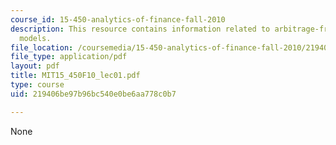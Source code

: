 ```yaml
---
course_id: 15-450-analytics-of-finance-fall-2010
description: This resource contains information related to arbitrage-free pricing
  models.
file_location: /coursemedia/15-450-analytics-of-finance-fall-2010/219406be97b96bc540e0be6aa778c0b7_MIT15_450F10_lec01.pdf
file_type: application/pdf
layout: pdf
title: MIT15_450F10_lec01.pdf
type: course
uid: 219406be97b96bc540e0be6aa778c0b7

---
```

None